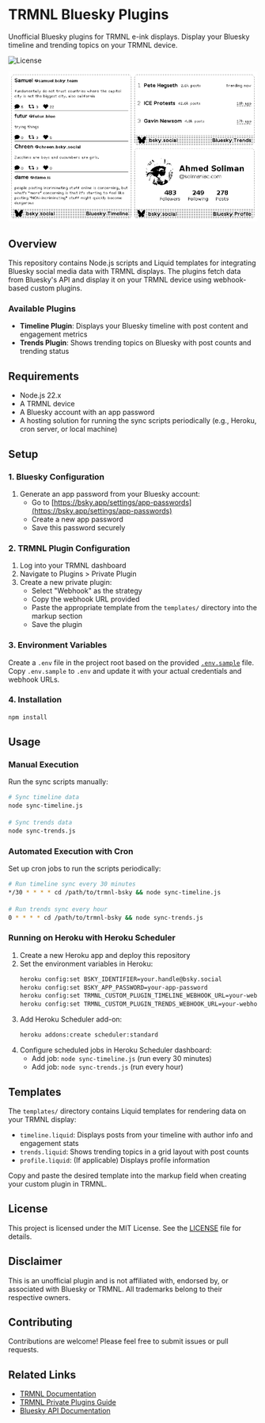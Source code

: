 # TRMNL Bluesky Plugins

Unofficial Bluesky plugins for TRMNL e-ink displays. Display your Bluesky timeline and trending topics on your TRMNL device.

![License](https://img.shields.io/badge/license-MIT-blue.svg)

![Preview](assets/preview.png)

## Overview

This repository contains Node.js scripts and Liquid templates for integrating Bluesky social media data with TRMNL displays. The plugins fetch data from Bluesky's API and display it on your TRMNL device using webhook-based custom plugins.

### Available Plugins

- **Timeline Plugin**: Displays your Bluesky timeline with post content and engagement metrics
- **Trends Plugin**: Shows trending topics on Bluesky with post counts and trending status

## Requirements

- Node.js 22.x
- A TRMNL device
- A Bluesky account with an app password
- A hosting solution for running the sync scripts periodically (e.g., Heroku, cron server, or local machine)

## Setup

### 1. Bluesky Configuration

1. Generate an app password from your Bluesky account:
   - Go to [https://bsky.app/settings/app-passwords](https://bsky.app/settings/app-passwords)
   - Create a new app password
   - Save this password securely

### 2. TRMNL Plugin Configuration

1. Log into your TRMNL dashboard
2. Navigate to Plugins > Private Plugin
3. Create a new private plugin:
   - Select "Webhook" as the strategy
   - Copy the webhook URL provided
   - Paste the appropriate template from the `templates/` directory into the markup section
   - Save the plugin

### 3. Environment Variables

Create a `.env` file in the project root based on the provided [`.env.sample`](.env.sample) file. Copy `.env.sample` to `.env` and update it with your actual credentials and webhook URLs.

### 4. Installation

```bash
npm install
```

## Usage

### Manual Execution

Run the sync scripts manually:

```bash
# Sync timeline data
node sync-timeline.js

# Sync trends data
node sync-trends.js
```

### Automated Execution with Cron

Set up cron jobs to run the scripts periodically:

```bash
# Run timeline sync every 30 minutes
*/30 * * * * cd /path/to/trmnl-bsky && node sync-timeline.js

# Run trends sync every hour
0 * * * * cd /path/to/trmnl-bsky && node sync-trends.js
```

### Running on Heroku with Heroku Scheduler

1. Create a new Heroku app and deploy this repository
2. Set the environment variables in Heroku:
   ```bash
   heroku config:set BSKY_IDENTIFIER=your.handle@bsky.social
   heroku config:set BSKY_APP_PASSWORD=your-app-password
   heroku config:set TRMNL_CUSTOM_PLUGIN_TIMELINE_WEBHOOK_URL=your-webhook-url
   heroku config:set TRMNL_CUSTOM_PLUGIN_TRENDS_WEBHOOK_URL=your-webhook-url
   ```
3. Add Heroku Scheduler add-on:
   ```bash
   heroku addons:create scheduler:standard
   ```
4. Configure scheduled jobs in Heroku Scheduler dashboard:
   - Add job: `node sync-timeline.js` (run every 30 minutes)
   - Add job: `node sync-trends.js` (run every hour)

## Templates

The `templates/` directory contains Liquid templates for rendering data on your TRMNL display:

- `timeline.liquid`: Displays posts from your timeline with author info and engagement stats
- `trends.liquid`: Shows trending topics in a grid layout with post counts
- `profile.liquid`: (If applicable) Displays profile information

Copy and paste the desired template into the markup field when creating your custom plugin in TRMNL.

## License

This project is licensed under the MIT License. See the [LICENSE](LICENSE) file for details.

## Disclaimer

This is an unofficial plugin and is not affiliated with, endorsed by, or associated with Bluesky or TRMNL. All trademarks belong to their respective owners.

## Contributing

Contributions are welcome! Please feel free to submit issues or pull requests.

## Related Links

- [TRMNL Documentation](https://help.usetrmnl.com/)
- [TRMNL Private Plugins Guide](https://help.usetrmnl.com/en/articles/9510536-private-plugins)
- [Bluesky API Documentation](https://docs.bsky.app/)